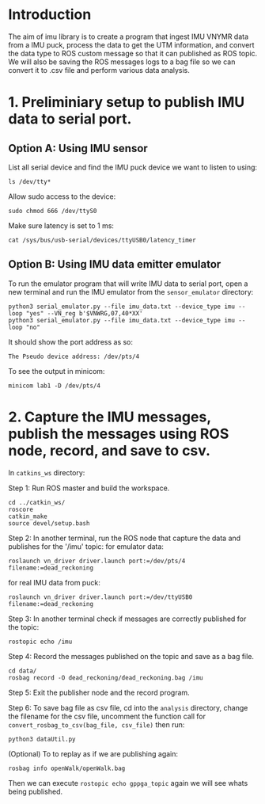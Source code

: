 # Introduction
The aim of imu library is to create a program that ingest IMU VNYMR data from a IMU puck, process the data to get the UTM information, and convert the data type to ROS custom message so that it can published as ROS topic. We will also be saving the ROS messages logs to a bag file so we can convert it to .csv file and perform various data analysis.
# 1. Preliminiary setup to publish IMU data to serial port.
## Option A: Using IMU sensor
List all serial device and find the IMU puck device we want to listen to using:
```
ls /dev/tty*
```

Allow sudo access to the device:
```
sudo chmod 666 /dev/ttyS0
```

Make sure latency is set to 1 ms:
```
cat /sys/bus/usb-serial/devices/ttyUSB0/latency_timer
```

## Option B: Using IMU data emitter emulator
To run the emulator program that will write IMU data to serial port, open a new terminal and run the IMU emulator from the `sensor_emulator` directory:
```
python3 serial_emulator.py --file imu_data.txt --device_type imu --loop "yes" --VN_reg b'$VNWRG,07,40*XX'
python3 serial_emulator.py --file imu_data.txt --device_type imu --loop "no"
```

It should show the port address as so:
```
The Pseudo device address: /dev/pts/4
```

To see the output in minicom:
```
minicom lab1 -D /dev/pts/4
```

# 2. Capture the IMU messages, publish the messages using ROS node, record, and save to csv.

In `catkins_ws` directory:  

Step 1: Run ROS master and build the workspace.
```
cd ../catkin_ws/
roscore
catkin_make
source devel/setup.bash
```

Step 2: In another terminal, run the ROS node that capture the data and publishes for the '/imu' topic:
for emulator data:
```
roslaunch vn_driver driver.launch port:=/dev/pts/4 filename:=dead_reckoning
```

for real IMU data from puck:
```
roslaunch vn_driver driver.launch port:=/dev/ttyUSB0 filename:=dead_reckoning
```

Step 3: In another terminal check if messages are correctly published for the topic:
```
rostopic echo /imu
```

Step 4: Record the messages published on the topic and save as a bag file.
```
cd data/
rosbag record -O dead_reckoning/dead_reckoning.bag /imu
```

Step 5: Exit the publisher node and the record program.

Step 6: To save bag file as csv file, cd into the `analysis` directory, change the filename for the csv file,
uncomment the function call for `convert_rosbag_to_csv(bag_file, csv_file)`
 then run:
```
python3 dataUtil.py
```

(Optional) To to replay as if we are publishing again:
```
rosbag info openWalk/openWalk.bag
```

Then we can execute `rostopic echo gppga_topic` again we will see whats being published.
